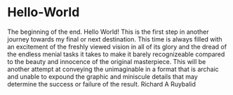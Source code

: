 # Hello-World
The beginning of the end. 
Hello World!  This is the first step in another journey towards my final or next destination.  This time is always filled with an excitement of the freshly viewed vision in all of its glory and the dread of the endless menial tasks it takes to make it barely recognizeable compared to the beauty and innocence of the original masterpiece.  This will be another attempt at conveying the unimaginable in a format that is archaic and unable to expound the graphic and miniscule details that may determine the success or failure of the result.
Richard A Ruybalid
